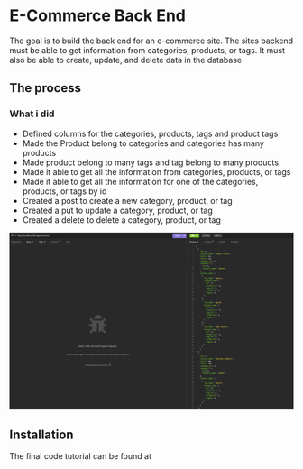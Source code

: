 # E-Commerce Back End

The goal is to build the back end for an e-commerce site. The sites backend must be able to get information from categories, products, or tags. It must also be able to create, update, and delete data in the database

## The process

### What i did
* Defined columns for the categories, products, tags and product tags
* Made the Product belong to categories and categories has many products
* Made product belong to many tags and tag belong to many products
* Made it able to get all the information from categories, products, or tags
* Made it able to get all the information for one of the categories, products, or tags by id
* Created a post to create a new category, product, or tag
* Created a put to update a category, product, or tag
* Created a delete to delete a category, product, or tag

![Image of the find all product root](https://github.com/nathan26036/e-commerce-back-end/blob/main/Assets/Snip%20of%20products.PNG)
  
## Installation 
The final code tutorial can be found at 
